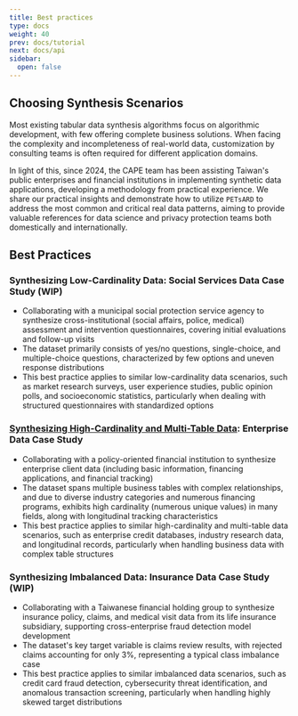 ```yaml
---
title: Best practices
type: docs
weight: 40
prev: docs/tutorial
next: docs/api
sidebar:
  open: false
---
```



## **Choosing Synthesis Scenarios**

Most existing tabular data synthesis algorithms focus on algorithmic development, with few offering complete business solutions. When facing the complexity and incompleteness of real-world data, customization by consulting teams is often required for different application domains.

In light of this, since 2024, the CAPE team has been assisting Taiwan's public enterprises and financial institutions in implementing synthetic data applications, developing a methodology from practical experience. We share our practical insights and demonstrate how to utilize `PETsARD` to address the most common and critical real data patterns, aiming to provide valuable references for data science and privacy protection teams both domestically and internationally.

## Best Practices

### **Synthesizing Low-Cardinality Data: Social Services Data Case Study (WIP)**

- Collaborating with a municipal social protection service agency to synthesize cross-institutional (social affairs, police, medical) assessment and intervention questionnaires, covering initial evaluations and follow-up visits
- The dataset primarily consists of yes/no questions, single-choice, and multiple-choice questions, characterized by few options and uneven response distributions
- This best practice applies to similar low-cardinality data scenarios, such as market research surveys, user experience studies, public opinion polls, and socioeconomic statistics, particularly when dealing with structured questionnaires with standardized options

### **[Synthesizing High-Cardinality and Multi-Table Data](docs/best-practices/high-cardinality-multi-table): Enterprise Data Case Study**

- Collaborating with a policy-oriented financial institution to synthesize enterprise client data (including basic information, financing applications, and financial tracking)
- The dataset spans multiple business tables with complex relationships, and due to diverse industry categories and numerous financing programs, exhibits high cardinality (numerous unique values) in many fields, along with longitudinal tracking characteristics
- This best practice applies to similar high-cardinality and multi-table data scenarios, such as enterprise credit databases, industry research data, and longitudinal records, particularly when handling business data with complex table structures

### **Synthesizing Imbalanced Data: Insurance Data Case Study (WIP)**

- Collaborating with a Taiwanese financial holding group to synthesize insurance policy, claims, and medical visit data from its life insurance subsidiary, supporting cross-enterprise fraud detection model development
- The dataset's key target variable is claims review results, with rejected claims accounting for only 3%, representing a typical class imbalance case
- This best practice applies to similar imbalanced data scenarios, such as credit card fraud detection, cybersecurity threat identification, and anomalous transaction screening, particularly when handling highly skewed target distributions